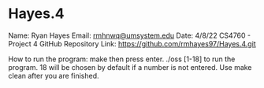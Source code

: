 # Hayes.4
Name: Ryan Hayes
Email: rmhnwq@umsystem.edu
Date: 4/8/22
CS4760 - Project 4
GitHub Repository Link: https://github.com/rmhayes97/Hayes.4.git

How to run the program: make then press enter. ./oss [1-18] to run the program. 18 will be chosen by default if a number is not entered. Use make clean after you are finished.

